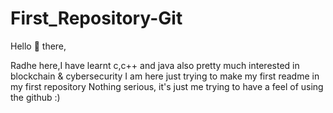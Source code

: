 # First_Repository-Git

Hello 👋 there,
 
 Radhe here,I have learnt c,c++ and java also pretty much interested in blockchain & cybersecurity
 I am here just trying to make my first readme in my first repository
 Nothing serious, it's just me trying to have a feel of using the github :)
